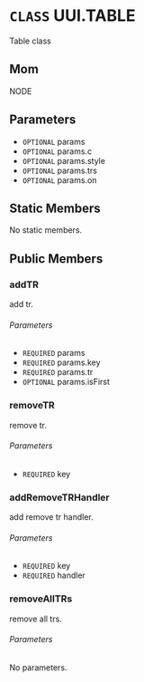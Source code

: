 # `CLASS` UUI.TABLE
Table class

## Mom
NODE

## Parameters
* `OPTIONAL` params 
* `OPTIONAL` params.c 
* `OPTIONAL` params.style 
* `OPTIONAL` params.trs 
* `OPTIONAL` params.on 

## Static Members
No static members.

## Public Members

### addTR
add tr.
###### Parameters
* `REQUIRED` params
* `REQUIRED` params.key
* `REQUIRED` params.tr
* `OPTIONAL` params.isFirst

### removeTR
remove tr.
###### Parameters
* `REQUIRED` key

### addRemoveTRHandler
add remove tr handler.
###### Parameters
* `REQUIRED` key
* `REQUIRED` handler

### removeAllTRs
remove all trs.
###### Parameters
No parameters.
